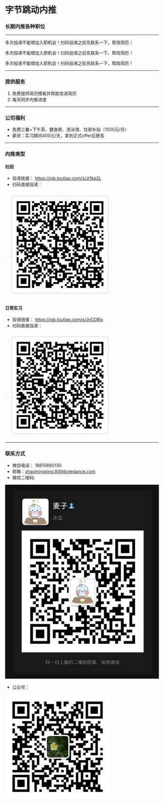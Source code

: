 # 字节跳动内推


### 长期内推各种职位

----------------------------------------------------

多次投递不能增加入职机会！扫码投递之前先联系一下，帮改简历！

多次投递不能增加入职机会！扫码投递之前先联系一下，帮改简历！

多次投递不能增加入职机会！扫码投递之前先联系一下，帮改简历！


------------------------------------

### 提供服务

1. 免费提供简历模板并帮助改进简历
2. 每天同步内推进度

----------------------------------------------------

### 公司福利
* 免费三餐+下午茶、健身房、游泳馆、住房补贴（1500元/月）
* 薪资：实习期间400元/天，拿到正式offer后更高

----------------------------------------------------
### 内推类型
#### 社招
* 投递链接： https://job.toutiao.com/s/Jt1kp2L
* 扫码直接投递： 

![社招岗位大全](001-images/002-companys/003-bytedance/002-social-referral.png)


#### 日常实习
* 投递链接： https://job.toutiao.com/s/JnCDBjx
* 扫码直接投递：

![实习岗位大全](001-images/002-companys/003-bytedance/004-everyday-intern.png)

----------------------------------------------------

### 联系方式
* 微信电话： 18810860130
* 邮箱：zhaomingxing.93@bytedance.com
* 微信二维码:

![麦子](001-images/001-wechat/001-private-account/001-maizi.png)
* 公众号： 

![明朗万物](001-images/001-wechat/002-public-account/001-minglangwanwu.png)


